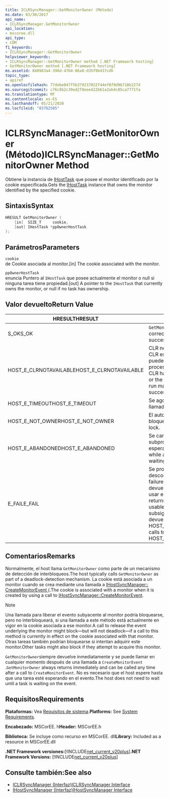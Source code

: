 ```yaml
---
title: ICLRSyncManager::GetMonitorOwner (Método)
ms.date: 03/30/2017
api_name:
- ICLRSyncManager.GetMonitorOwner
api_location:
- mscoree.dll
api_type:
- COM
f1_keywords:
- ICLRSyncManager::GetMonitorOwner
helpviewer_keywords:
- ICLRSyncManager::GetMonitorOwner method [.NET Framework hosting]
- GetMonitorOwner method [.NET Framework hosting]
ms.assetid: 840983a4-396d-47b4-86a0-d35f9b437cdb
topic_type:
- apiref
ms.openlocfilehash: 77debe047f5b379237022f44ef8f9d96718b227d
ms.sourcegitcommit: c76c8b2c39ed2f0eee422b61a2ab4c05ca7771fa
ms.translationtype: MT
ms.contentlocale: es-ES
ms.lasthandoff: 05/21/2020
ms.locfileid: "83762505"
---
```

# <a name="iclrsyncmanagergetmonitorowner-method"></a><span data-ttu-id="bddc1-102">ICLRSyncManager::GetMonitorOwner (Método)</span><span class="sxs-lookup"><span data-stu-id="bddc1-102">ICLRSyncManager::GetMonitorOwner Method</span></span>
<span data-ttu-id="bddc1-103">Obtiene la instancia de [IHostTask](ihosttask-interface.md) que posee el monitor identificado por la cookie especificada.</span><span class="sxs-lookup"><span data-stu-id="bddc1-103">Gets the [IHostTask](ihosttask-interface.md) instance that owns the monitor identified by the specified cookie.</span></span>  
  
## <a name="syntax"></a><span data-ttu-id="bddc1-104">Sintaxis</span><span class="sxs-lookup"><span data-stu-id="bddc1-104">Syntax</span></span>  
  
```cpp  
HRESULT GetMonitorOwner (  
    [in]  SIZE_T     cookie,  
    [out] IHostTask *ppOwnerHostTask  
);  
```  
  
## <a name="parameters"></a><span data-ttu-id="bddc1-105">Parámetros</span><span class="sxs-lookup"><span data-stu-id="bddc1-105">Parameters</span></span>  
 `cookie`  
 <span data-ttu-id="bddc1-106">de Cookie asociada al monitor.</span><span class="sxs-lookup"><span data-stu-id="bddc1-106">[in] The cookie associated with the monitor.</span></span>  
  
 `ppOwnerHostTask`  
 <span data-ttu-id="bddc1-107">enuncia Puntero al `IHostTask` que posee actualmente el monitor o null si ninguna tarea tiene propiedad.</span><span class="sxs-lookup"><span data-stu-id="bddc1-107">[out] A pointer to the `IHostTask` that currently owns the monitor, or null if no task has ownership.</span></span>  
  
## <a name="return-value"></a><span data-ttu-id="bddc1-108">Valor devuelto</span><span class="sxs-lookup"><span data-stu-id="bddc1-108">Return Value</span></span>  
  
|<span data-ttu-id="bddc1-109">HRESULT</span><span class="sxs-lookup"><span data-stu-id="bddc1-109">HRESULT</span></span>|<span data-ttu-id="bddc1-110">Descripción</span><span class="sxs-lookup"><span data-stu-id="bddc1-110">Description</span></span>|  
|-------------|-----------------|  
|<span data-ttu-id="bddc1-111">S_OK</span><span class="sxs-lookup"><span data-stu-id="bddc1-111">S_OK</span></span>|<span data-ttu-id="bddc1-112">`GetMonitorOwner`se devolvió correctamente.</span><span class="sxs-lookup"><span data-stu-id="bddc1-112">`GetMonitorOwner` returned successfully.</span></span>|  
|<span data-ttu-id="bddc1-113">HOST_E_CLRNOTAVAILABLE</span><span class="sxs-lookup"><span data-stu-id="bddc1-113">HOST_E_CLRNOTAVAILABLE</span></span>|<span data-ttu-id="bddc1-114">CLR no se ha cargado en un proceso o CLR está en un estado en el que no puede ejecutar código administrado ni procesar la llamada correctamente.</span><span class="sxs-lookup"><span data-stu-id="bddc1-114">The CLR has not been loaded into a process, or the CLR is in a state in which it cannot run managed code or process the call successfully.</span></span>|  
|<span data-ttu-id="bddc1-115">HOST_E_TIMEOUT</span><span class="sxs-lookup"><span data-stu-id="bddc1-115">HOST_E_TIMEOUT</span></span>|<span data-ttu-id="bddc1-116">Se agotó el tiempo de espera de la llamada.</span><span class="sxs-lookup"><span data-stu-id="bddc1-116">The call timed out.</span></span>|  
|<span data-ttu-id="bddc1-117">HOST_E_NOT_OWNER</span><span class="sxs-lookup"><span data-stu-id="bddc1-117">HOST_E_NOT_OWNER</span></span>|<span data-ttu-id="bddc1-118">El autor de la llamada no posee el bloqueo.</span><span class="sxs-lookup"><span data-stu-id="bddc1-118">The caller does not own the lock.</span></span>|  
|<span data-ttu-id="bddc1-119">HOST_E_ABANDONED</span><span class="sxs-lookup"><span data-stu-id="bddc1-119">HOST_E_ABANDONED</span></span>|<span data-ttu-id="bddc1-120">Se canceló un evento mientras un subproceso o fibra bloqueados estaba esperando en él.</span><span class="sxs-lookup"><span data-stu-id="bddc1-120">An event was canceled while a blocked thread or fiber was waiting on it.</span></span>|  
|<span data-ttu-id="bddc1-121">E_FAIL</span><span class="sxs-lookup"><span data-stu-id="bddc1-121">E_FAIL</span></span>|<span data-ttu-id="bddc1-122">Se produjo un error grave desconocido.</span><span class="sxs-lookup"><span data-stu-id="bddc1-122">An unknown catastrophic failure occurred.</span></span> <span data-ttu-id="bddc1-123">Cuando un método devuelve E_FAIL, CLR ya no se puede usar en el proceso.</span><span class="sxs-lookup"><span data-stu-id="bddc1-123">When a method returns E_FAIL, the CLR is no longer usable within the process.</span></span> <span data-ttu-id="bddc1-124">Las llamadas subsiguientes a métodos de hospedaje devuelven HOST_E_CLRNOTAVAILABLE.</span><span class="sxs-lookup"><span data-stu-id="bddc1-124">Subsequent calls to hosting methods return HOST_E_CLRNOTAVAILABLE.</span></span>|  
  
## <a name="remarks"></a><span data-ttu-id="bddc1-125">Comentarios</span><span class="sxs-lookup"><span data-stu-id="bddc1-125">Remarks</span></span>  
 <span data-ttu-id="bddc1-126">Normalmente, el host llama `GetMonitorOwner` como parte de un mecanismo de detección de interbloqueos.</span><span class="sxs-lookup"><span data-stu-id="bddc1-126">The host typically calls `GetMonitorOwner` as part of a deadlock-detection mechanism.</span></span> <span data-ttu-id="bddc1-127">La cookie está asociada a un monitor cuando se crea mediante una llamada a [IHostSyncManager:: CreateMonitorEvent (](ihostsyncmanager-createmonitorevent-method.md).</span><span class="sxs-lookup"><span data-stu-id="bddc1-127">The cookie is associated with a monitor when it is created by using a call to [IHostSyncManager::CreateMonitorEvent](ihostsyncmanager-createmonitorevent-method.md).</span></span>  
  
> [!NOTE]
> <span data-ttu-id="bddc1-128">Una llamada para liberar el evento subyacente al monitor podría bloquearse, pero no interbloqueará, si una llamada a este método está actualmente en vigor en la cookie asociada a ese monitor.</span><span class="sxs-lookup"><span data-stu-id="bddc1-128">A call to release the event underlying the monitor might block—but will not deadlock—if a call to this method is currently in effect on the cookie associated with that monitor.</span></span> <span data-ttu-id="bddc1-129">Otras tareas también podrían bloquearse si intentan adquirir este monitor.</span><span class="sxs-lookup"><span data-stu-id="bddc1-129">Other tasks might also block if they attempt to acquire this monitor.</span></span>  
  
 <span data-ttu-id="bddc1-130">`GetMonitorOwner`siempre devuelve inmediatamente y se puede llamar en cualquier momento después de una llamada a `CreateMonitorEvent` .</span><span class="sxs-lookup"><span data-stu-id="bddc1-130">`GetMonitorOwner` always returns immediately and can be called any time after a call to `CreateMonitorEvent`.</span></span> <span data-ttu-id="bddc1-131">No es necesario que el host espere hasta que una tarea esté esperando en el evento.</span><span class="sxs-lookup"><span data-stu-id="bddc1-131">The host does not need to wait until a task is waiting on the event.</span></span>  
  
## <a name="requirements"></a><span data-ttu-id="bddc1-132">Requisitos</span><span class="sxs-lookup"><span data-stu-id="bddc1-132">Requirements</span></span>  
 <span data-ttu-id="bddc1-133">**Plataformas:** Vea [Requisitos de sistema](../../get-started/system-requirements.md).</span><span class="sxs-lookup"><span data-stu-id="bddc1-133">**Platforms:** See [System Requirements](../../get-started/system-requirements.md).</span></span>  
  
 <span data-ttu-id="bddc1-134">**Encabezado:** MSCorEE. h</span><span class="sxs-lookup"><span data-stu-id="bddc1-134">**Header:** MSCorEE.h</span></span>  
  
 <span data-ttu-id="bddc1-135">**Biblioteca:** Se incluye como recurso en MSCorEE. dll</span><span class="sxs-lookup"><span data-stu-id="bddc1-135">**Library:** Included as a resource in MSCorEE.dll</span></span>  
  
 <span data-ttu-id="bddc1-136">**.NET Framework versiones:**[!INCLUDE[net_current_v20plus](../../../../includes/net-current-v20plus-md.md)]</span><span class="sxs-lookup"><span data-stu-id="bddc1-136">**.NET Framework Versions:** [!INCLUDE[net_current_v20plus](../../../../includes/net-current-v20plus-md.md)]</span></span>  
  
## <a name="see-also"></a><span data-ttu-id="bddc1-137">Consulte también:</span><span class="sxs-lookup"><span data-stu-id="bddc1-137">See also</span></span>

- [<span data-ttu-id="bddc1-138">ICLRSyncManager (Interfaz)</span><span class="sxs-lookup"><span data-stu-id="bddc1-138">ICLRSyncManager Interface</span></span>](iclrsyncmanager-interface.md)
- [<span data-ttu-id="bddc1-139">IHostSyncManager (Interfaz)</span><span class="sxs-lookup"><span data-stu-id="bddc1-139">IHostSyncManager Interface</span></span>](ihostsyncmanager-interface.md)
